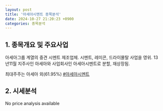 ```yaml
---
layout: post
title: '아세아시멘트 종목분석'
date: 2024-10-27 21:20:23 +0900
categories: 종목분석
---
```


## 1. 종목개요 및 주요사업

아세아그룹 계열의 중견 시멘트 제조업체. 시멘트, 레미콘, 드라이몰탈 사업을 영위. 13년11월 지주사인 아세아와 사업회사인 아세아시멘트로 분할, 재상장됨. 

최대주주는 아세아 외(61.95%)
[#아세아시멘트](#)

## 2. 시세분석

No price analysis available
